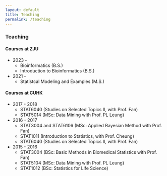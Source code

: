 ```yaml
---
layout: default
title: Teaching
permalink: /teaching
---
```

### Teaching
#### Courses at ZJU
- 2023 -
    - Bioinformatics (B.S.)
    - Introduction to Bioinformatics (B.S.)
- 2021 - 
    - Statistcal Modeling and Examples (M.S.)

#### Courses at CUHK
- 2017 - 2018
    - STAT6040 (Studies on Selected Topics II, with Prof. Fan)
    - STAT5014 (MSc: Data Mining with Prof. PL Leung)
- 2016 - 2017
    - STAT3004 and STAT6106 (MSc: Applied Bayesian Method with Prof. Fan)
    - STAT1011 (Introduction to Statistics, with Prof. Cheung)
    - STAT6040 (Studies on Selected Topics II, with Prof. Fan)
- 2015 - 2016
    - STAT3004 (BSc: Basic Methods in Biomedical Statistics with Prof. Fan)
    - STAT5104 (MSc: Data Mining with Prof. PL Leung)
    - STAT1012 (BSc: Statistics for Life Science)
